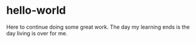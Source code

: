 # hello-world
Here to continue doing some great work.
The day my learning ends is the day living is over for me.
